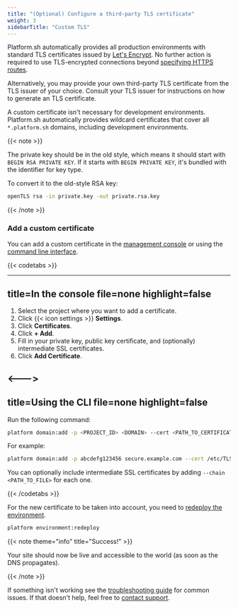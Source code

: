 ```yaml
---
title: "(Optional) Configure a third-party TLS certificate"
weight: 3
sidebarTitle: "Custom TLS"
---
```


Platform.sh automatically provides all production environments with standard TLS certificates issued by [Let's Encrypt](https://letsencrypt.org/).
No further action is required to use TLS-encrypted connections beyond [specifying HTTPS routes](../../configuration/routes/https.md).

Alternatively, you may provide your own third-party TLS certificate from the TLS issuer of your choice.
Consult your TLS issuer for instructions on how to generate an TLS certificate.

A custom certificate isn't necessary for development environments.
Platform.sh automatically provides wildcard certificates that cover all `*.platform.sh` domains, including development environments.

{{< note >}}

The private key should be in the old style, which means it should start with `BEGIN RSA PRIVATE KEY`.
If it starts with `BEGIN PRIVATE KEY`, it's bundled with the identifier for key type.

To convert it to the old-style RSA key:

```bash
openTLS rsa -in private.key -out private.rsa.key
```

{{< /note >}}

### Add a custom certificate

You can add a custom certificate in the [management console](/administration/web/_index.md)
or using the [command line interface](../../development/cli/_index.md). 



{{< codetabs >}}

---
title=In the console
file=none
highlight=false
---

<!--This is in HTML to get the icon not to break the list. -->
<ol>
  <li>Select the project where you want to add a certificate.</li>
  <li>Click {{< icon settings >}} <strong>Settings</strong>.</li>
  <li>Click <strong>Certificates</strong>.</li>
  <li>Click <strong>+ Add</strong>.</li>
  <li>Fill in your private key, public key certificate, and (optionally) intermediate SSL certificates.</li>
  <li>Click <strong>Add Certificate</strong>.</li>
</ol>

<--->
---
title=Using the CLI
file=none
highlight=false
---

Run the following command:

```bash
platform domain:add -p <PROJECT_ID> <DOMAIN> --cert <PATH_TO_CERTIFICATE_FILE> --key <PATH_TO_PRIVATE_KEY_FILE>

```

For example:

```bash
platform domain:add -p abcdefg123456 secure.example.com --cert /etc/TLS/private/secure-example-com.crt --key /etc/TLS/private/secure-example-com.key
```

You can optionally include intermediate SSL certificates by adding `--chain <PATH_TO_FILE>` for each one.

{{< /codetabs >}}

For the new certificate to be taken into account, you need to [redeploy the environment](../../development/troubleshoot.md#force-a-redeploy).

```bash
platform environment:redeploy
```

{{< note theme="info" title="Success!" >}}

Your site should now be live and accessible to the world (as soon as the DNS propagates).

{{< /note >}}

If something isn't working see the [troubleshooting guide](/domains/troubleshoot.md) for common issues.
If that doesn't help, feel free to [contact support](../../overview/get-support.md).
